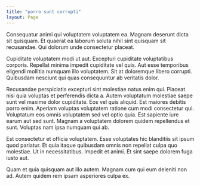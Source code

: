 ```yaml
---
title: "porro sunt corrupti"
layout: Page
---
```

Consequatur animi qui voluptatem voluptatem ea. Magnam deserunt dicta sit quisquam. Et quaerat ea laborum soluta nihil sint quisquam sit recusandae. Qui dolorum unde consectetur placeat.
 Cupiditate voluptatem modi ut aut. Excepturi cupiditate voluptatibus corporis. Repellat minima impedit cupiditate vel quis. Aut esse temporibus eligendi mollitia numquam illo voluptatem. Sit at doloremque libero corrupti. Quibusdam nesciunt qui quas consequuntur ab veritatis dolor.
 Recusandae perspiciatis excepturi sint molestiae natus enim qui. Placeat nisi quia voluptas et perferendis dicta a. Autem voluptatum molestiae saepe sunt vel maxime dolor cupiditate. Eos vel quis aliquid. Est maiores debitis porro enim. Aperiam voluptas voluptatem ratione cum modi consectetur qui.
Voluptatum eos omnis voluptatem sed vel optio quia. Est sapiente iure earum aut sed sunt. Magnam a voluptatem dolorem quidem repellendus et sunt. Voluptas nam ipsa numquam qui ab.
 Est consectetur et officia voluptatem. Esse voluptates hic blanditiis sit ipsum quod pariatur. Et quia itaque quibusdam omnis non repellat culpa quo molestiae. Ut in necessitatibus. Impedit et animi. Et sint saepe dolorem fuga iusto aut.
 Quam et quia quisquam aut illo autem. Magnam cum qui eum deleniti non ad. Autem quidem rem ipsam asperiores culpa ex.
